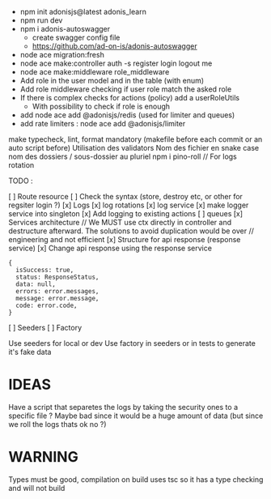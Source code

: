 - npm init adonisjs@latest adonis_learn
- npm run dev
- npm i adonis-autoswagger
  - create swagger config file
  - https://github.com/ad-on-is/adonis-autoswagger
- node ace migration:fresh
- node ace make:controller auth -s register login logout me
- node ace make:middleware role_middleware
- Add role in the user model and in the table (with enum)
- Add role middleware checking if user role match the asked role
- If there is complex checks for actions (policy) add a userRoleUtils
  - With possibility to check if role is enough
- add node ace add @adonisjs/redis (used for limiter and queues)
- add rate limiters : node ace add @adonisjs/limiter

make typecheck, lint, format mandatory (makefile before each commit or an auto script before)
Utilisation des validators
Nom des fichier en snake case
nom des dossiers / sous-dossier au pluriel
npm i pino-roll // For logs rotation

TODO :

[ ] Route resource
[ ] Check the syntax (store, destroy etc, or other for regsiter login ?)
[x] Logs
[x] log rotations
[x] log service
[x] make logger service into singleton
[x] Add logging to existing actions
[ ] queues
[x] Services architecture
// We MUST use ctx directly in controller and destructure afterward. The solutions to avoid duplication would be over
// engineering and not efficient
[x] Structure for api response (response service)
[x] Change api response using the response service

```
{
  isSuccess: true,
  status: ResponseStatus,
  data: null,
  errors: error.messages,
  message: error.message,
  code: error.code,
}
```

[ ] Seeders
[ ] Factory

Use seeders for local or dev
Use factory in seeders or in tests to generate it's fake data

# IDEAS

Have a script that separetes the logs by taking the security ones to a specific file ?
Maybe bad since it would be a huge amount of data (but since we roll the logs thats ok no ?)

# WARNING

Types must be good, compilation on build uses tsc so it has a type checking and will not build
